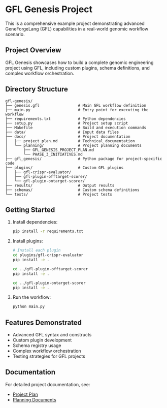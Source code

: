 # GFL Genesis Project

This is a comprehensive example project demonstrating advanced GeneForgeLang (GFL) capabilities in a real-world genomic workflow scenario.

## Project Overview

GFL Genesis showcases how to build a complete genomic engineering project using GFL, including custom plugins, schema definitions, and complex workflow orchestration.

## Directory Structure

```
gfl-genesis/
├── genesis.gfl                 # Main GFL workflow definition
├── main.py                     # Entry point for executing the workflow
├── requirements.txt            # Python dependencies
├── setup.py                    # Project setup script
├── Makefile                    # Build and execution commands
├── data/                       # Input data files
├── docs/                       # Project documentation
│   ├── project_plan.md         # Technical documentation
│   └── planning/               # Project planning documents
│       ├── GFL_GENESIS_PROJECT_PLAN.md
│       └── PHASE_3_INITIATIVES.md
├── gfl_genesis/                # Python package for project-specific code
├── plugins/                    # Custom GFL plugins
│   ├── gfl-crispr-evaluator/
│   ├── gfl-plugin-offtarget-scorer/
│   └── gfl-plugin-ontarget-scorer/
├── results/                    # Output results
├── schemas/                    # Custom schema definitions
└── tests/                      # Project tests
```

## Getting Started

1. Install dependencies:
   ```bash
   pip install -r requirements.txt
   ```

2. Install plugins:
   ```bash
   # Install each plugin
   cd plugins/gfl-crispr-evaluator
   pip install -e .

   cd ../gfl-plugin-offtarget-scorer
   pip install -e .

   cd ../gfl-plugin-ontarget-scorer
   pip install -e .
   ```

3. Run the workflow:
   ```bash
   python main.py
   ```

## Features Demonstrated

- Advanced GFL syntax and constructs
- Custom plugin development
- Schema registry usage
- Complex workflow orchestration
- Testing strategies for GFL projects

## Documentation

For detailed project documentation, see:
- [Project Plan](docs/project_plan.md)
- [Planning Documents](docs/planning/)
